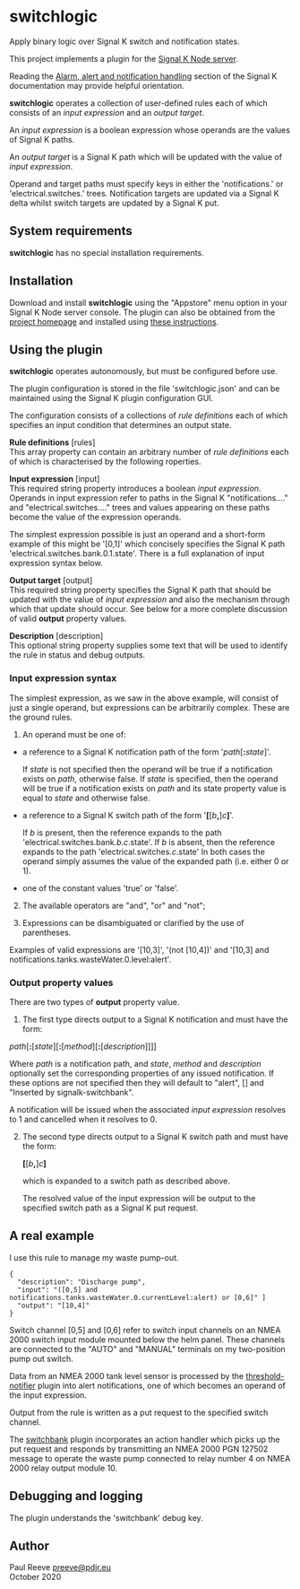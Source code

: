 # switchlogic

Apply binary logic over Signal K switch and notification states.

This project implements a plugin for the
[Signal K Node server](https://github.com/SignalK/signalk-server-node).

Reading the
[Alarm, alert and notification handling](http://signalk.org/specification/1.0.0/doc/notifications.html)
section of the Signal K documentation may provide helpful orientation.

__switchlogic__ operates a collection of user-defined rules each of
which consists of an *input expression* and an *output target*.

An *input expression* is a boolean expression whose operands are the
values of Signal K paths.

An *output target* is a Signal K path which will be updated with
the value of *input expression*.

Operand and target paths must specify keys in either the
'notifications.' or 'electrical.switches.' trees.
Notification targets are updated via a Signal K delta whilst switch
targets are updated by a Signal K put.

## System requirements

__switchlogic__ has no special installation requirements.

## Installation

Download and install __switchlogic__ using the "Appstore" menu option
in your Signal K Node server console.
The plugin can also be obtained from the 
[project homepage](https://github.com/preeve9534/switchlogic)
and installed using
[these instructions](https://github.com/SignalK/signalk-server-node/blob/master/SERVERPLUGINS.md).

## Using the plugin

__switchlogic__ operates autonomously, but must be configured before
use.

The plugin configuration is stored in the file 'switchlogic.json' and
can be maintained using the Signal K plugin configuration GUI.

The configuration consists of a collections of *rule definitions* each
of which specifies an input condition that determines an output state.

__Rule definitions__ [rules]\
This array property can contain an arbitrary number of *rule
definitions* each of which is characterised by the following 
roperties.

__Input expression__ [input]\
This required string property introduces a boolean *input expression*.
Operands in input expression refer to paths in the Signal K
"notifications...." and "electrical.switches...." trees and values
appearing on these paths become the value of the expression operands.

The simplest expression possible is just an operand and a short-form
example of this might be '[0,1]' which concisely specifies the Signal K
path 'electrical.switches.bank.0.1.state'.
There is a full explanation of input expression syntax below.

__Output target__ [output]\
This required string  property specifies the Signal K path that should
be updated with the value of *input expression* and also the mechanism
through which that update should occur.
See below for a more complete discussion of valid __output__ property
values.
 
__Description__ [description]\
This optional string property supplies some text that will be used to
identify the rule in status and debug outputs.

### Input expression syntax

The simplest expression, as we saw in the above example, will consist
of just a single operand, but expressions can be arbitrarily complex.
These are the ground rules.

1. An operand must be one of:

* a reference to a Signal K notification path of the form '*path*[__:__*state*]'.

  If *state* is not specified then the operand will be true if a notification
  exists on *path*, otherwise false.
  If *state* is specified, then the operand will be true if a notification
  exists on *path* and its state property value is equal to *state* and
  otherwise false.

* a reference to a Signal K switch path of the form '__[__[*b*__,__]*c*__]__'.

  If *b* is present, then the reference expands to the path 'electrical.switches.bank.*b*.*c*.state'.
  If *b* is absent, then the reference expands to the path 'electrical.switches.*c*.state'
  In both cases the operand simply assumes the value of the expanded path (i.e. either 0 or 1).

* one of the constant values 'true' or 'false'.

2. The available operators are "and", "or" and "not";

3. Expressions can be disambiguated or clarified by the use of
   parentheses.

Examples of valid expressions are '[10,3]', '(not [10,4])' and
'[10,3] and notifications.tanks.wasteWater.0.level:alert'.

### Output property values

There are two types of __output__ property value. 

1. The first type directs output to a Signal K notification and must have the form:

  *path*[__:__[*state*][__:__[*method*][__:__[*description*]]]]

  Where *path* is a notification path, and *state*, *method* and
  *description* optionally set the corresponding properties of any
  issued notification. 
  If these options are not specified then they will default to
  "alert", [] and "Inserted by signalk-switchbank".

   A notification will be issued when the associated *input expression*
   resolves to 1 and cancelled when it resolves to 0.

2. The second type directs output to a Signal K switch path and must have the form:

   __[__[*b*__,__]*c*__]__

   which is expanded to a switch path as described above.

   The resolved value of the input expression will be output to the specified
   switch path as a Signal K put request.

## A real example

I use this rule to manage my waste pump-out.
```
{
  "description": "Discharge pump",
  "input": "([0,5] and notifications.tanks.wasteWater.0.currentLevel:alert) or [0,6]" ]
  "output": "[10,4]"
}
```

Switch channel [0,5] and [0,6] refer to switch input channels on an
NMEA 2000 switch input module mounted below the helm panel.
These channels are connected to the "AUTO" and "MANUAL" terminals on
my two-position pump out switch.

Data from an NMEA 2000 tank level sensor is processed by the
[threshold-notifier](https://github.com/preeve9534/threshold-notifier#readme)
plugin into alert notifications, one of which becomes an operand
of the input expression.

Output from the rule is written as a put request to the specified
switch channel.

The 
[switchbank](https://github.com/preeve9534/switchbank#readme)
plugin incorporates an action handler which picks up the put request
and responds by transmitting an NMEA 2000 PGN 127502 message to operate
the waste pump connected to relay number 4 on NMEA 2000 relay output
module 10.

## Debugging and logging

The plugin understands the 'switchbank' debug key.

## Author

Paul Reeve <preeve@pdjr.eu>\
October 2020
